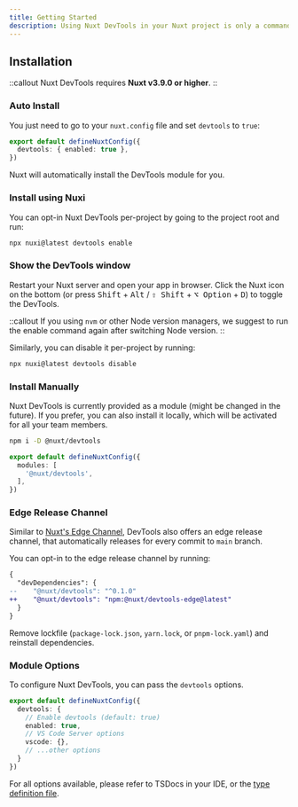 ```yaml
---
title: Getting Started
description: Using Nuxt DevTools in your Nuxt project is only a command away.
---
```


## Installation

::callout
Nuxt DevTools requires **Nuxt v3.9.0 or higher**.
::

### Auto Install

You just need to go to your `nuxt.config` file and set `devtools` to `true`:

```ts [nuxt.config.ts]
export default defineNuxtConfig({
  devtools: { enabled: true },
})
```

Nuxt will automatically install the DevTools module for you.

### Install using Nuxi

You can opt-in Nuxt DevTools per-project by going to the project root and run:

```bash
npx nuxi@latest devtools enable
```

### Show the DevTools window

Restart your Nuxt server and open your app in browser. Click the Nuxt icon on the bottom (or press <kbd>Shift</kbd> + <kbd>Alt</kbd> / <kbd>⇧ Shift</kbd> + <kbd>⌥ Option</kbd> + <kbd>D</kbd>) to toggle the DevTools.

::callout
If you using `nvm` or other Node version managers, we suggest to run the enable command again after switching Node version.
::

Similarly, you can disable it per-project by running:

```bash
npx nuxi@latest devtools disable
```

### Install Manually

Nuxt DevTools is currently provided as a module (might be changed in the future). If you prefer, you can also install it locally, which will be activated for all your team members.

```bash
npm i -D @nuxt/devtools
```

```ts [nuxt.config.ts]
export default defineNuxtConfig({
  modules: [
    '@nuxt/devtools',
  ],
})
```

### Edge Release Channel

Similar to [Nuxt's Edge Channel](https://nuxt.com/docs/guide/going-further/edge-channel#opting-into-the-edge-channel), DevTools also offers an edge release channel, that automatically releases for every commit to `main` branch.

You can opt-in to the edge release channel by running:

```diff
{
  "devDependencies": {
--    "@nuxt/devtools": "^0.1.0"
++    "@nuxt/devtools": "npm:@nuxt/devtools-edge@latest"
  }
}
```

Remove lockfile (`package-lock.json`, `yarn.lock`, or `pnpm-lock.yaml`) and reinstall dependencies.

### Module Options

To configure Nuxt DevTools, you can pass the `devtools` options.

```ts [nuxt.config.ts]
export default defineNuxtConfig({
  devtools: {
    // Enable devtools (default: true)
    enabled: true,
    // VS Code Server options
    vscode: {},
    // ...other options
  }
})
```

For all options available, please refer to TSDocs in your IDE, or the [type definition file](https://github.com/nuxt/devtools/blob/main/packages/devtools-kit/src/_types/options.ts#L6).
